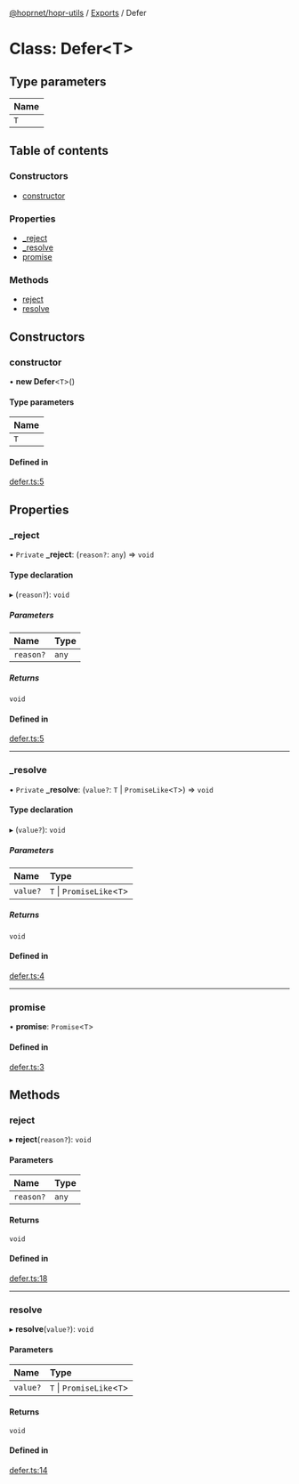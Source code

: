 [@hoprnet/hopr-utils](../README.md) / [Exports](../modules.md) / Defer

# Class: Defer<T\>

## Type parameters

| Name |
| :------ |
| `T` |

## Table of contents

### Constructors

- [constructor](defer.md#constructor)

### Properties

- [\_reject](defer.md#_reject)
- [\_resolve](defer.md#_resolve)
- [promise](defer.md#promise)

### Methods

- [reject](defer.md#reject)
- [resolve](defer.md#resolve)

## Constructors

### constructor

• **new Defer**<`T`\>()

#### Type parameters

| Name |
| :------ |
| `T` |

#### Defined in

[defer.ts:5](https://github.com/hoprnet/hoprnet/blob/master/packages/utils/src/defer.ts#L5)

## Properties

### \_reject

• `Private` **\_reject**: (`reason?`: `any`) => `void`

#### Type declaration

▸ (`reason?`): `void`

##### Parameters

| Name | Type |
| :------ | :------ |
| `reason?` | `any` |

##### Returns

`void`

#### Defined in

[defer.ts:5](https://github.com/hoprnet/hoprnet/blob/master/packages/utils/src/defer.ts#L5)

___

### \_resolve

• `Private` **\_resolve**: (`value?`: `T` \| `PromiseLike`<`T`\>) => `void`

#### Type declaration

▸ (`value?`): `void`

##### Parameters

| Name | Type |
| :------ | :------ |
| `value?` | `T` \| `PromiseLike`<`T`\> |

##### Returns

`void`

#### Defined in

[defer.ts:4](https://github.com/hoprnet/hoprnet/blob/master/packages/utils/src/defer.ts#L4)

___

### promise

• **promise**: `Promise`<`T`\>

#### Defined in

[defer.ts:3](https://github.com/hoprnet/hoprnet/blob/master/packages/utils/src/defer.ts#L3)

## Methods

### reject

▸ **reject**(`reason?`): `void`

#### Parameters

| Name | Type |
| :------ | :------ |
| `reason?` | `any` |

#### Returns

`void`

#### Defined in

[defer.ts:18](https://github.com/hoprnet/hoprnet/blob/master/packages/utils/src/defer.ts#L18)

___

### resolve

▸ **resolve**(`value?`): `void`

#### Parameters

| Name | Type |
| :------ | :------ |
| `value?` | `T` \| `PromiseLike`<`T`\> |

#### Returns

`void`

#### Defined in

[defer.ts:14](https://github.com/hoprnet/hoprnet/blob/master/packages/utils/src/defer.ts#L14)
